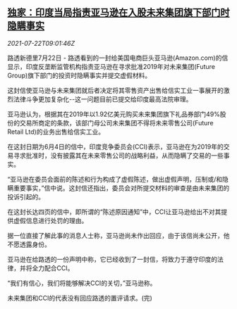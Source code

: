 <!--1626946263000-->
[独家：印度当局指责亚马逊在入股未来集团旗下部门时隐瞒事实](https://cn.reuters.com/article/india-amazon-future-group-0722-idCNKBS2ES0QS)
------

<div><i>2021-07-22T09:01:46Z</i></div><p>路透新德里7月22日 - 路透看到的一封给美国电商巨头亚马逊(Amazon.com)的信显示，印度反垄断监管机构指责亚马逊在寻求批准2019年对未来集团(Future Group)旗下部门的投资时隐瞒事实并提交虚假材料。</p><p>这封信使亚马逊与未来集团就后者决定将其零售资产出售给信实工业一事展开的激烈法律斗争更加复杂化--这一问题目前已提交给印度最高法院审理。</p><p>亚马逊认为，根据其在2019年以1.92亿美元购买未来集团旗下礼品券部门49%股份的交易所商定的条款，该部门母公司未来集团不得将未来零售公司(Future Retail Ltd)的业务出售给信实工业。</p><p>在这封日期为6月4日的信中，印度竞争委员会(CCI)表示，亚马逊在为2019年的交易寻求批准时，没有披露其在未来零售公司的战略利益，从而隐瞒了交易的一些事实。</p><p>“亚马逊在委员会面前的陈述和行为构成了虚假陈述，做出虚假声明，压制或/和隐瞒重要事实，”信中说。这封信还指出，委员会对所提交材料的审查是由未来集团的投诉引起的。</p><p>在这封长达四页的信中，即所谓的“陈述原因通知”中，CCI让亚马逊给出不对其提供虚假信息进行处罚的理由。</p><p>据一位直接了解此事的消息人士称，亚马逊尚未作出回应，由于该信尚未公开，他不愿透露身份。</p><p>亚马逊在给路透的一份声明中称，它已经收到了一封信，将致力于遵守印度的法律，并将全力配合CCI。</p><p>“我们有信心，我们将能够解决CCI的关切，”亚马逊称。</p><p>未来集团和CCI的代表没有回应路透的置评请求。(完)</p>
